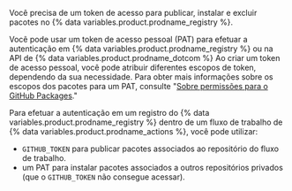 Você precisa de um token de acesso para publicar, instalar e excluir pacotes no {% data variables.product.prodname_registry %}.

Você pode usar um token de acesso pessoal (PAT) para efetuar a autenticação em {% data variables.product.prodname_registry %} ou na API de {% data variables.product.prodname_dotcom %} Ao criar um token de acesso pessoal, você pode atribuir diferentes escopos de token, dependendo da sua necessidade. Para obter mais informações sobre os escopos dos pacotes para um PAT, consulte "[Sobre permissões para o GitHub Packages](/packages/learn-github-packages/about-permissions-for-github-packages#about-scopes-and-permissions-for-package-registries)."

Para efetuar a autenticação em um registro do {% data variables.product.prodname_registry %} dentro de um fluxo de trabalho de {% data variables.product.prodname_actions %}, você pode utilizar:
- `GITHUB_TOKEN` para publicar pacotes associados ao repositório do fluxo de trabalho.
- um PAT para instalar pacotes associados a outros repositórios privados (que o `GITHUB_TOKEN` não consegue acessar).
